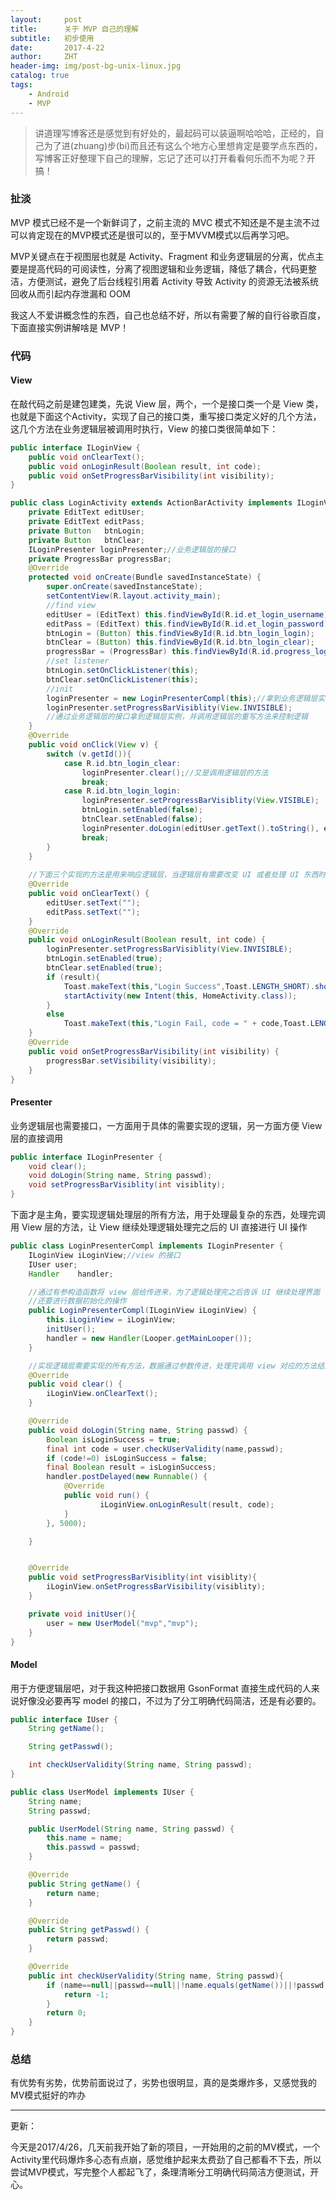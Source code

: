 ```yaml
---
layout:     post
title:      关于 MVP 自己的理解
subtitle:   初步使用
date:       2017-4-22
author:     ZHT
header-img: img/post-bg-unix-linux.jpg
catalog: true
tags:
    - Android
    - MVP
---
```


> 讲道理写博客还是感觉到有好处的，最起码可以装逼啊哈哈哈，正经的，自己为了进(zhuang)步(bi)而且还有这么个地方心里想肯定是要学点东西的，写博客正好整理下自己的理解，忘记了还可以打开看看何乐而不为呢？开搞！



### 扯淡


MVP 模式已经不是一个新鲜词了，之前主流的 MVC 模式不知还是不是主流不过可以肯定现在的MVP模式还是很可以的，至于MVVM模式以后再学习吧。

MVP关键点在于视图层也就是 Activity、Fragment 和业务逻辑层的分离，优点主要是提高代码的可阅读性，分离了视图逻辑和业务逻辑，降低了耦合，代码更整洁，方便测试，避免了后台线程引用着 Activity 导致 Activity 的资源无法被系统回收从而引起内存泄漏和 OOM

我这人不爱讲概念性的东西，自己也总结不好，所以有需要了解的自行谷歌百度，下面直接实例讲解啥是 MVP！

### 代码

#### View

在敲代码之前是建包建类，先说 View 层，两个，一个是接口类一个是 View 类，也就是下面这个Activity，实现了自己的接口类，重写接口类定义好的几个方法，这几个方法在业务逻辑层被调用时执行，View 的接口类很简单如下：

```java
public interface ILoginView {
	public void onClearText();
	public void onLoginResult(Boolean result, int code);
	public void onSetProgressBarVisibility(int visibility);
}
```



```java
public class LoginActivity extends ActionBarActivity implements ILoginView, View.OnClickListener {
	private EditText editUser;
	private EditText editPass;
	private Button   btnLogin;
	private Button   btnClear;
	ILoginPresenter loginPresenter;//业务逻辑层的接口
	private ProgressBar progressBar;
	@Override
	protected void onCreate(Bundle savedInstanceState) {
		super.onCreate(savedInstanceState);
		setContentView(R.layout.activity_main);
		//find view
		editUser = (EditText) this.findViewById(R.id.et_login_username);
		editPass = (EditText) this.findViewById(R.id.et_login_password);
		btnLogin = (Button) this.findViewById(R.id.btn_login_login);
		btnClear = (Button) this.findViewById(R.id.btn_login_clear);
		progressBar = (ProgressBar) this.findViewById(R.id.progress_login);
		//set listener
		btnLogin.setOnClickListener(this);
		btnClear.setOnClickListener(this);
		//init
		loginPresenter = new LoginPresenterCompl(this);//拿到业务逻辑层实例
		loginPresenter.setProgressBarVisiblity(View.INVISIBLE);
      	//通过业务逻辑层的接口拿到逻辑层实例，并调用逻辑层的重写方法来控制逻辑
	}
	@Override
	public void onClick(View v) {
		switch (v.getId()){
			case R.id.btn_login_clear:
				loginPresenter.clear();//又是调用逻辑层的方法
				break;
			case R.id.btn_login_login:
				loginPresenter.setProgressBarVisiblity(View.VISIBLE);
				btnLogin.setEnabled(false);
				btnClear.setEnabled(false);
				loginPresenter.doLogin(editUser.getText().toString(), editPass.getText().toString());//调用逻辑层的方法，重点来了
				break;
		}
	}
  
  	//下面三个实现的方法是用来响应逻辑层，当逻辑层有需要改变 UI 或者处理 UI 东西时，会调用 view 接口的方法，在这里实现具体操作
	@Override
	public void onClearText() {
		editUser.setText("");
		editPass.setText("");
	}
	@Override
	public void onLoginResult(Boolean result, int code) {
		loginPresenter.setProgressBarVisiblity(View.INVISIBLE);
		btnLogin.setEnabled(true);
		btnClear.setEnabled(true);
		if (result){
			Toast.makeText(this,"Login Success",Toast.LENGTH_SHORT).show();
			startActivity(new Intent(this, HomeActivity.class));
		}
		else
			Toast.makeText(this,"Login Fail, code = " + code,Toast.LENGTH_SHORT).show();
	}
	@Override
	public void onSetProgressBarVisibility(int visibility) {
		progressBar.setVisibility(visibility);
	}
}

```

#### Presenter

业务逻辑层也需要接口，一方面用于具体的需要实现的逻辑，另一方面方便 View 层的直接调用

```java
public interface ILoginPresenter {
	void clear();
	void doLogin(String name, String passwd);
	void setProgressBarVisiblity(int visiblity);
}
```

下面才是主角，要实现逻辑处理层的所有方法，用于处理最复杂的东西，处理完调用 View 层的方法，让 View 继续处理逻辑处理完之后的 UI 直接进行 UI 操作

```java
public class LoginPresenterCompl implements ILoginPresenter {
	ILoginView iLoginView;//view 的接口
	IUser user;
	Handler    handler;

  	//通过有参构造函数将 view 层给传进来，为了逻辑处理完之后告诉 UI 继续处理界面
  	//还要进行数据初始化的操作
	public LoginPresenterCompl(ILoginView iLoginView) {
		this.iLoginView = iLoginView;
		initUser();
		handler = new Handler(Looper.getMainLooper());
	}

  	//实现逻辑层需要实现的所有方法，数据通过参数传进，处理完调用 view 对应的方法结束
	@Override
	public void clear() {
		iLoginView.onClearText();
	}

	@Override
	public void doLogin(String name, String passwd) {
		Boolean isLoginSuccess = true;
		final int code = user.checkUserValidity(name,passwd);
		if (code!=0) isLoginSuccess = false;
		final Boolean result = isLoginSuccess;
		handler.postDelayed(new Runnable() {
			@Override
			public void run() {
					iLoginView.onLoginResult(result, code);
			}
		}, 5000);

	}


	@Override
	public void setProgressBarVisiblity(int visiblity){
		iLoginView.onSetProgressBarVisibility(visiblity);
	}

	private void initUser(){
		user = new UserModel("mvp","mvp");
	}
}
```



#### Model

用于方便逻辑层吧，对于我这种把接口数据用 GsonFormat 直接生成代码的人来说好像没必要再写 model 的接口，不过为了分工明确代码简洁，还是有必要的。

```java
public interface IUser {
	String getName();

	String getPasswd();

	int checkUserValidity(String name, String passwd);
}
```

```java
public class UserModel implements IUser {
	String name;
	String passwd;

	public UserModel(String name, String passwd) {
		this.name = name;
		this.passwd = passwd;
	}

	@Override
	public String getName() {
		return name;
	}

	@Override
	public String getPasswd() {
		return passwd;
	}

	@Override
	public int checkUserValidity(String name, String passwd){
		if (name==null||passwd==null||!name.equals(getName())||!passwd.equals(getPasswd())){
			return -1;
		}
		return 0;
	}
}
```

### 总结

有优势有劣势，优势前面说过了，劣势也很明显，真的是类爆炸多，又感觉我的MV模式挺好的咋办

---------

更新：

今天是2017/4/26，几天前我开始了新的项目，一开始用的之前的MV模式，一个Activity里代码爆炸多心态有点崩，感觉维护起来太费劲了自己都看不下去，所以尝试MVP模式，写完整个人都起飞了，条理清晰分工明确代码简洁方便测试，开心。


